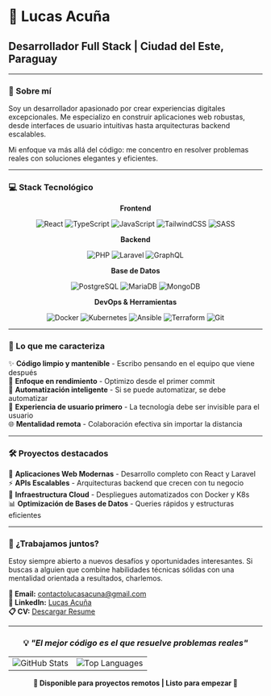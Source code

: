 # 👋 Lucas Acuña
## Desarrollador Full Stack | Ciudad del Este, Paraguay

---

### 🚀 Sobre mí

Soy un desarrollador apasionado por crear experiencias digitales excepcionales. Me especializo en construir aplicaciones web robustas, desde interfaces de usuario intuitivas hasta arquitecturas backend escalables. 

Mi enfoque va más allá del código: me concentro en resolver problemas reales con soluciones elegantes y eficientes.

---

### 💻 Stack Tecnológico

<div align="center">

**Frontend**

![React](https://img.shields.io/badge/-React-61DAFB?style=for-the-badge&logo=react&logoColor=white)
![TypeScript](https://img.shields.io/badge/-TypeScript-3178C6?style=for-the-badge&logo=typescript&logoColor=white)
![JavaScript](https://img.shields.io/badge/-JavaScript-F7DF1E?style=for-the-badge&logo=javascript&logoColor=black)
![TailwindCSS](https://img.shields.io/badge/-TailwindCSS-06B6D4?style=for-the-badge&logo=tailwindcss&logoColor=white)
![SASS](https://img.shields.io/badge/-SASS-CC6699?style=for-the-badge&logo=sass&logoColor=white)

**Backend**

![PHP](https://img.shields.io/badge/-PHP-777BB4?style=for-the-badge&logo=php&logoColor=white)
![Laravel](https://img.shields.io/badge/-Laravel-FF2D20?style=for-the-badge&logo=laravel&logoColor=white)
![GraphQL](https://img.shields.io/badge/-GraphQL-E10098?style=for-the-badge&logo=graphql&logoColor=white)

**Base de Datos**

![PostgreSQL](https://img.shields.io/badge/-PostgreSQL-4169E1?style=for-the-badge&logo=postgresql&logoColor=white)
![MariaDB](https://img.shields.io/badge/-MariaDB-003545?style=for-the-badge&logo=mariadb&logoColor=white)
![MongoDB](https://img.shields.io/badge/-MongoDB-47A248?style=for-the-badge&logo=mongodb&logoColor=white)

**DevOps & Herramientas**

![Docker](https://img.shields.io/badge/-Docker-2496ED?style=for-the-badge&logo=docker&logoColor=white)
![Kubernetes](https://img.shields.io/badge/-Kubernetes-326CE5?style=for-the-badge&logo=kubernetes&logoColor=white)
![Ansible](https://img.shields.io/badge/-Ansible-EE0000?style=for-the-badge&logo=ansible&logoColor=white)
![Terraform](https://img.shields.io/badge/-Terraform-7C3AED?style=for-the-badge&logo=terraform&logoColor=white)
![Git](https://img.shields.io/badge/-Git-F05032?style=for-the-badge&logo=git&logoColor=white)

</div>

---

### 🎯 Lo que me caracteriza

✨ **Código limpio y mantenible** - Escribo pensando en el equipo que viene después  
🚀 **Enfoque en rendimiento** - Optimizo desde el primer commit  
🔧 **Automatización inteligente** - Si se puede automatizar, se debe automatizar  
📱 **Experiencia de usuario primero** - La tecnología debe ser invisible para el usuario  
🌐 **Mentalidad remota** - Colaboración efectiva sin importar la distancia  

---

### 🛠️ Proyectos destacados

🌟 **Aplicaciones Web Modernas** - Desarrollo completo con React y Laravel  
⚡ **APIs Escalables** - Arquitecturas backend que crecen con tu negocio  
🐳 **Infraestructura Cloud** - Despliegues automatizados con Docker y K8s  
📊 **Optimización de Bases de Datos** - Queries rápidos y estructuras eficientes  

---

### 🤝 ¿Trabajamos juntos?

Estoy siempre abierto a nuevos desafíos y oportunidades interesantes. Si buscas a alguien que combine habilidades técnicas sólidas con una mentalidad orientada a resultados, charlemos.

**📧 Email:** contactolucasacuna@gmail.com  
**💼 LinkedIn:** [Lucas Acuña](https://www.linkedin.com/in/lucas-acu%C3%B1a/)  
**📋 CV:** [Descargar Resume](https://github.com/lucasandlucas999/lucasandlucas999/releases/download/Resume/CV_Lucas_Acuna.pdf)

---

<div align="center">

### 💡 *"El mejor código es el que resuelve problemas reales"*

<table>
<tr>
<td align="center">
<img src="https://github-readme-stats.vercel.app/api?username=lucasandlucas999&show_icons=true&theme=dark&hide_border=true" alt="GitHub Stats" />
</td>
<td align="center">
<img src="https://github-readme-stats.vercel.app/api/top-langs/?username=lucasandlucas999&layout=compact&theme=dark" alt="Top Languages" />
</td>
</tr>
</table>


**🚀 Disponible para proyectos remotos | Listo para empezar 🚀**

</div>
